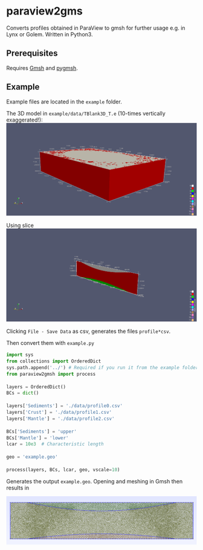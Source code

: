 # paraview2gms

Converts profiles obtained in ParaView to gmsh for further usage e.g. in Lynx or Golem. Written in Python3.

## Prerequisites

Requires [Gmsh](http://gmsh.info/) and [pygmsh](https://github.com/nschloe/pygmsh).

## Example

Example files are located in the `example` folder.

The 3D model in `example/data/TBlank3D_T.e` (10-times vertically exaggerated!):
![3D model](./img/paraview_full_model.png)

Using slice
![Slice](./img/paraview_slice.png)

Clicking `File - Save Data` as csv, generates the files `profile*csv`.

Then convert them with `example.py`

```python
import sys
from collections import OrderedDict
sys.path.append('../') # Required if you run it from the example folder
from paraview2gmsh import process

layers = OrderedDict()
BCs = dict()

layers['Sediments'] = './data/profile0.csv'
layers['Crust'] = './data/profile1.csv'
layers['Mantle'] = './data/profile2.csv'

BCs['Sediments'] = 'upper'
BCs['Mantle'] = 'lower'
lcar = 10e3  # Characteristic length

geo = 'example.geo'

process(layers, BCs, lcar, geo, vscale=10)
```

Generates the output `example.geo`. Opening and meshing in Gmsh then results in

![Gmesh result](./img/result_gmsh.png)

